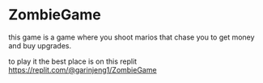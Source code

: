 # ZombieGame
this game is a game where you shoot marios that chase you to get money and buy upgrades.

to play it the best place is on this replit https://replit.com/@garinjeng1/ZombieGame 
